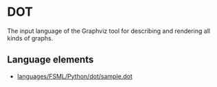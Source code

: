 # DOT
The input language of the Graphviz tool for describing and rendering all kinds of graphs.
## Language elements
* [languages/FSML/Python/dot/sample.dot](../../languages/FSML/Python/dot/sample.dot)
